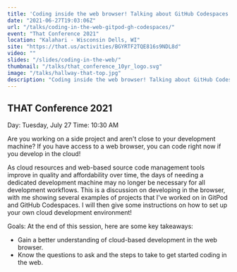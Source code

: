 ```yaml
---
title: 'Coding inside the web browser! Talking about GitHub Codespaces and GitPod.'
date: "2021-06-27T19:03:06Z"
url: "/talks/coding-in-the-web-gitpod-gh-codespaces/"
event: "That Conference 2021"
location: "Kalahari - Wisconsin Dells, WI"
site: "https://that.us/activities/BGYRTF2TQE816s9NDL8d"
video: ""
slides: "/slides/coding-in-the-web/"
thumbnail: "/talks/that_conference_10yr_logo.svg"
image: "/talks/hallway-that-top.jpg"
description: "Coding inside the web browser! Talking about GitHub Codespaces and GitPod."
---
```

## THAT Conference 2021

Day: Tuesday, July 27   Time: 10:30 AM  

Are you working on a side project and aren't close to your development machine? If you have access to a web browser, you can code right now if you develop in the cloud!

As cloud resources and web-based source code management tools improve in quality and affordability over time, the days of needing a dedicated development machine may no longer be necessary for all development workflows.
This is a discussion on developing in the browser, with me showing several examples of projects that I've worked on in GitPod and GitHub Codespaces.
I will then give some instructions on how to set up your own cloud development environment!

Goals:
At the end of this session, here are some key takeaways:
* Gain a better understanding of cloud-based development in the web browser.
* Know the questions to ask and the steps to take to get started coding in the web.